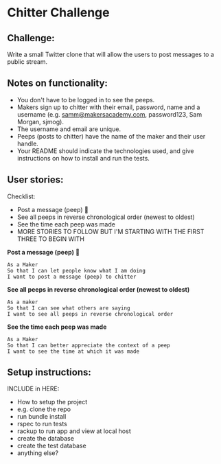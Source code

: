 Chitter Challenge
=================

Challenge:
-------

Write a small Twitter clone that will allow the users to post messages to a public stream.

Notes on functionality:
------

* You don't have to be logged in to see the peeps.
* Makers sign up to chitter with their email, password, name and a username (e.g. samm@makersacademy.com, password123, Sam Morgan, sjmog).
* The username and email are unique.
* Peeps (posts to chitter) have the name of the maker and their user handle.
* Your README should indicate the technologies used, and give instructions on how to install and run the tests.

User stories:
-------

Checklist:
- Post a message (peep) :construction:
- See all peeps in reverse chronological order (newest to oldest)
- See the time each peep was made
- MORE STORIES TO FOLLOW BUT I'M STARTING WITH THE FIRST THREE TO BEGIN WITH

**Post a message (peep)** :construction:
```
As a Maker
So that I can let people know what I am doing  
I want to post a message (peep) to chitter
```

**See all peeps in reverse chronological order (newest to oldest)**
```
As a maker
So that I can see what others are saying  
I want to see all peeps in reverse chronological order
```

**See the time each peep was made**
```
As a Maker
So that I can better appreciate the context of a peep
I want to see the time at which it was made
```

Setup instructions:
-------

INCLUDE in HERE:

- How to setup the project
- e.g. clone the repo
- run bundle install
- rspec to run tests
- rackup to run app and view at local host
- create the database
- create the test database
- anything else?
